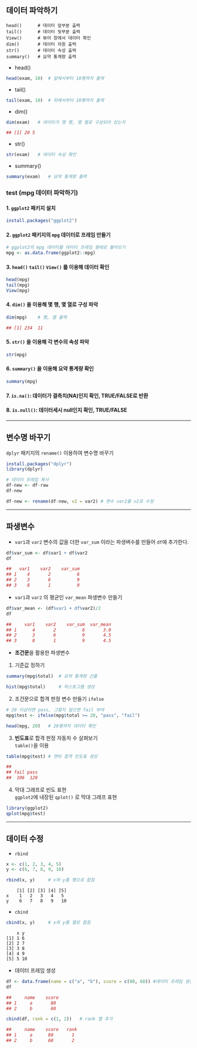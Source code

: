 ## 데이터 파악하기
```
head()      # 데이터 앞부분 출력
tail()      # 데이터 뒷부분 출력
View()      # 뷰어 창에서 데이터 확인
dim()       # 데이터 차원 출력
str()       # 데이터 속성 출력
summary()   # 요약 통계량 출력
```

- head()
```R
head(exam, 10)  # 앞에서부터 10행까지 출력
```

- tail()
```R
tail(exam, 10)  # 뒤에서부터 10행까지 출력
```

- dim()
```R
dim(exam)   # 데이터가 몇 행, 몇 열로 구성되어 있는지

## [1] 20 5
```

- str()
```R
str(exam)   # 데이터 속성 확인
```

- summary()  
```R
summary(exam)   # 요약 통계량 출력
```

### test (mpg 데이터 파악하기)

#### 1. `ggplot2` 패키지 설치
```R
install.packages("ggplot2")
```

#### 2. `ggplot2` 패키지의 `mpg` 데이터로 프레임 만들기
```R
# ggplot2의 mpg 데이터를 데이터 프레임 형태로 불러오기
mpg <- as.data.frame(ggplot2::mpg)
```

#### 3. `head()` `tail()` `View()` 를 이용해 데이터 확인
```R
head(mpg)
tail(mpg)
View(mpg)
```

#### 4. `dim()` 을 이용해 몇 행, 몇 열로 구성 파악
```R
dim(mpg)    # 행, 열 출력

## [1] 234  11
```

#### 5. `str()` 을 이용해 각 변수의 속성 파악
```R
str(mpg)
```

#### 6. `summary()` 을 이용해 요약 통계량 확인
```R
summary(mpg)
```

#### 7. `is.na()`: 데이터가 결측치(NA)인지 확인, TRUE/FALSE로 반환

#### 8. `is.null()`: 데이터세시 null인지 확인, TRUE/FALSE

- - -

## 변수명 바꾸기

`dplyr` 패키지의 `rename()` 이용하여 변수명 바꾸기
```R
install.packages("dplyr")
library(dplyr)

# 데이터 프레임 복사
df-new <- df-raw
df-new

df-new <- rename(df-new, v2 = var2) # 변수 var2를 v2로 수정
```
- - -

## 파생변수

- `var1`과 `var2` 변수의 값을 더한 `var_sum` 이라는 파생벼수를 만들어 `df`에 추가한다.
```R
df$var_sum <- df$var1 + df$var2
df

##   var1    var2    var_sum
## 1    4       2          6
## 2    3       6          9
## 3    8       1          9
```

- `var1`과 `var2` 의 평균인 `var_mean` 파생변수 만들기
```R
df$var_mean <- (df%var1 + df%var2)/2
df

##     var1    var2    var_sum  var_mean
## 1      4       2          6       3.0
## 2      3       6          9       4.5
## 3      8       1          9       4.5
```

- **조건문**을 활용한 파생변수
1. 기준값 정하기
```R
summary(mpg$total)  # 요약 통계량 산출

hist(mpg$total)     # 히스토그램 생성
```

2. 조건문으로 합격 판정 변수 만들기 `ifelse`
```R
# 20 이상이면 pass, 그렇지 않으면 fail 부여
mpg$test <- ifelse(mpg$total >= 20, "pass", "fail")

head(mpg, 20)   # 20행까지 데이터 확인
```

3. **빈도표**로 합격 판정 자동차 수 살펴보기   
`table()`을 이용
```R
table(mpg$test) # 연비 합격 빈도표 생성

##
## fail pass
##  106  128
```

4. 막대 그래프로 빈도 표현   
`ggplot2`에 내장된 `qplot()` 로 막대 그래프 표현
```R
library(ggplot2)
qplot(mpg$test)
```
- - -

## 데이터 수정
- `rbind`

```R
x <- c(1, 2, 3, 4, 5)
y <- c(6, 7, 8, 9, 10)

rbind(x, y)     # x와 y를 행으로 합침
```
```
    [1] [2] [3] [4] [5]
x    1   2   3   4   5
y    6   7   8   9   10
```
- `cbind`
```R
cbind(x, y)     # x와 y를 열로 합침
```
```
    x y
[1] 1 6
[2] 2 7
[3] 3 8
[4] 4 9
[5] 5 10
```

- 데이터 프레임 생성
```R
df <- data.frame(name = c("a", "b"), score = c(80, 60)) #데이터 프레임 생성
df

##     name    score
## 1     a       80
## 2     b       60

cbind(df, rank = c(1, 2))   # rank 열 추가

##     name    score   rank
## 1     a      80       1
## 2     b      60       2
```
